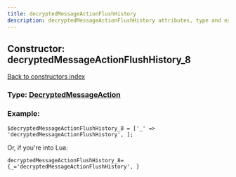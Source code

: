 ```yaml
---
title: decryptedMessageActionFlushHistory
description: decryptedMessageActionFlushHistory attributes, type and example
---
```

## Constructor: decryptedMessageActionFlushHistory\_8  
[Back to constructors index](index.md)






### Type: [DecryptedMessageAction](../types/DecryptedMessageAction.md)


### Example:

```
$decryptedMessageActionFlushHistory_8 = ['_' => 'decryptedMessageActionFlushHistory', ];
```  

Or, if you're into Lua:  


```
decryptedMessageActionFlushHistory_8={_='decryptedMessageActionFlushHistory', }

```


